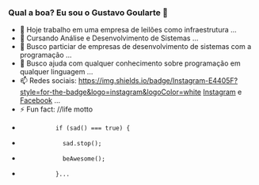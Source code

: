 ### Qual a boa? Eu sou o Gustavo Goularte 👋

- 🔭 Hoje trabalho em uma empresa de leilões como infraestrutura ...
- 🌱 Cursando Análise e Desenvolvimento de Sistemas ...
- 👯 Busco particiar de empresas de desenvolvimento de sistemas com a programação ...
- 🤔 Busco ajuda com qualquer conhecimento sobre programação em qualquer linguagem ...
- 📫 Redes sociais: https://img.shields.io/badge/Instagram-E4405F?style=for-the-badge&logo=instagram&logoColor=white
<a href="https://www.instagram.com/gugoularte/" target="blank">Instagram</a> e <a href="https://www.facebook.com/gustavo.goulartecorreia" target="blank">Facebook</a> ...
- ⚡ Fun fact: //life motto
-               if (sad() === true) {
-                 sad.stop();
-                 beAwesome();
-               }...
